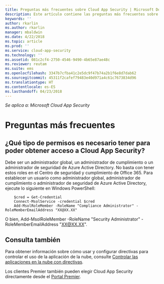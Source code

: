 ```yaml
---
title: Preguntas más frecuentes sobre Cloud App Security | Microsoft Docs
description: Este artículo contiene las preguntas más frecuentes sobre Cloud App Security y sus respuestas.
keywords: ''
author: rkarlin
ms.author: rkarlin
manager: mbaldwin
ms.date: 4/22/2018
ms.topic: article
ms.prod: ''
ms.service: cloud-app-security
ms.technology: ''
ms.assetid: 081c2cf4-2750-4546-9490-4b65e87ae48c
ms.reviewer: reutam
ms.suite: ems
ms.openlocfilehash: 3347b7cfba41c2e5dc9f47b74a2b1f6e8d7dab62
ms.sourcegitcommit: 45311f2cafef79483e40d971a4c61c7673834d96
ms.translationtype: HT
ms.contentlocale: es-ES
ms.lasthandoff: 04/23/2018
---
```

*Se aplica a: Microsoft Cloud App Security*


# <a name="frequently-asked-questions"></a>Preguntas más frecuentes

## <a name="what-kind-of-permissions-do-i-need-to-have-in-order-to-access-cloud-app-security"></a>¿Qué tipo de permisos es necesario tener para poder obtener acceso a Cloud App Security?

Debe ser un administrador global, un administrador de cumplimiento o un administrador de seguridad de Azure Active Directory. No basta con tener estos roles en el Centro de seguridad y cumplimiento de Office 365.
Para establecer un usuario como administrador global, administrador de cumplimiento o administrador de seguridad de Azure Active Directory, ejecute lo siguiente en Windows PowerShell:

        $cred = Get-Credential
        Connect-MsolService -credential $cred
        Add-MsolRoleMember -RoleName "Compliance Administrator" -RoleMemberEmailAddress "XX@XX.XX"
 O bien, Add-MsolRoleMember -RoleName "Security Administrator" -RoleMemberEmailAddress "XX@XX.XX".

## <a name="see-also"></a>Consulta también  
Para obtener información sobre cómo usar y configurar directivas para controlar el uso de la aplicación de la nube, consulte [Controlar las aplicaciones en la nube con directivas](control-cloud-apps-with-policies.md).   

Los clientes Premier también pueden elegir Cloud App Security directamente desde el [Portal Premier](https://premier.microsoft.com/).  
